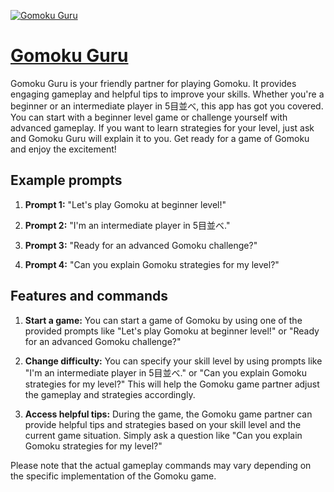 [![Gomoku Guru](https://files.oaiusercontent.com/file-rxpqQAb9KzCQcFfGptdOkDzH?se=2123-10-17T13%3A07%3A39Z&sp=r&sv=2021-08-06&sr=b&rscc=max-age%3D31536000%2C%20immutable&rscd=attachment%3B%20filename%3D239f943b-f054-4054-94de-3e57d1177448.png&sig=eq3/Bg7V8bIKQRb4j3M49ZPTzh74POHnHX3FxgCQh5o%3D)](https://chat.openai.com/g/g-PmYolbJ0C-gomoku-guru)

# [Gomoku Guru](https://chat.openai.com/g/g-PmYolbJ0C-gomoku-guru)

Gomoku Guru is your friendly partner for playing Gomoku. It provides engaging gameplay and helpful tips to improve your skills. Whether you're a beginner or an intermediate player in 5目並べ, this app has got you covered. You can start with a beginner level game or challenge yourself with advanced gameplay. If you want to learn strategies for your level, just ask and Gomoku Guru will explain it to you. Get ready for a game of Gomoku and enjoy the excitement!

## Example prompts

1. **Prompt 1:** "Let's play Gomoku at beginner level!"

2. **Prompt 2:** "I'm an intermediate player in 5目並べ."

3. **Prompt 3:** "Ready for an advanced Gomoku challenge?"

4. **Prompt 4:** "Can you explain Gomoku strategies for my level?"

## Features and commands

1. **Start a game:** You can start a game of Gomoku by using one of the provided prompts like "Let's play Gomoku at beginner level!" or "Ready for an advanced Gomoku challenge?"

2. **Change difficulty:** You can specify your skill level by using prompts like "I'm an intermediate player in 5目並べ." or "Can you explain Gomoku strategies for my level?" This will help the Gomoku game partner adjust the gameplay and strategies accordingly.

3. **Access helpful tips:** During the game, the Gomoku game partner can provide helpful tips and strategies based on your skill level and the current game situation. Simply ask a question like "Can you explain Gomoku strategies for my level?"

Please note that the actual gameplay commands may vary depending on the specific implementation of the Gomoku game.